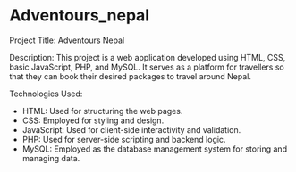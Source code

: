 # Adventours_nepal  

Project Title: Adventours Nepal

Description:
This project is a web application developed using HTML, CSS, basic JavaScript, PHP, and MySQL. 
It serves as a platform for travellers so that they can book their desired packages to travel around Nepal.

Technologies Used:
- HTML: Used for structuring the web pages.
- CSS: Employed for styling and design.
- JavaScript: Used for client-side interactivity and validation.
- PHP: Used for server-side scripting and backend logic.
- MySQL: Employed as the database management system for storing and managing data.
